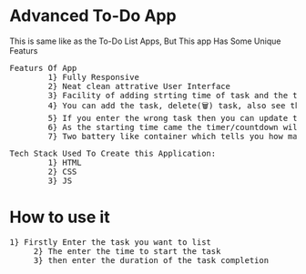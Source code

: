 <h1>Advanced To-Do App</h1>
<p>This is same like as the To-Do List Apps, But This app Has Some Unique Featurs</p>
<pre>Featurs Of App
        1} Fully Responsive
        2} Neat clean attrative User Interface
        3} Facility of adding strting time of task and the time required to complete the task
        4} You can add the task, delete(🗑️) task, also see the details of the task like starting time, duration of the task which you seted
        5} If you enter the wrong task then you can update that task again simply by edit option(✏️)
        6} As the starting time came the timer/countdown will start automaticaly
        7} Two battery like container which tells you how many percentage of the tasks are completed or remaining to complete
</pre>
<pre>Tech Stack Used To Create this Application:
        1} HTML
        2} CSS
        3} JS </pre>

<h1>How to use it</h1>
<pre>1} Firstly Enter the task you want to list
     2} The enter the time to start the task
     3} then enter the duration of the task completion
     </pre>
